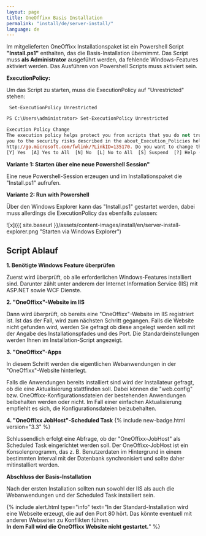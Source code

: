 ```yaml
---
layout: page
title: OneOffixx Basis Installation
permalink: "install/de/server-install/"
language: de
---
```


Im mitgelieferten OneOffixx Installationspaket ist ein Powershell Script __"Install.ps1"__ enthalten, das die Basis-Installation übernimmt. Das Script muss __als Administrator__ ausgeführt werden, da fehlende Windows-Features aktiviert werden. Das Ausführen von Powershell Scripts muss aktiviert sein. 

__ExecutionPolicy:__

Um das Script zu starten, muss die ExecutionPolicy auf "Unrestricted" stehen:

     Set-ExecutionPolicy Unrestricted

```ps
PS C:\Users\administrator> Set-ExecutionPolicy Unrestricted

Execution Policy Change
The execution policy helps protect you from scripts that you do not trust. Changing the execution policy might expose
you to the security risks described in the about_Execution_Policies help topic at
http://go.microsoft.com/fwlink/?LinkID=135170. Do you want to change the execution policy?
[Y] Yes  [A] Yes to All  [N] No  [L] No to All  [S] Suspend  [?] Help (default is "N"): y
```

__Variante 1: Starten über eine neue Powershell Session"__

Eine neue Powershell-Session erzeugen und im Installationspaket die "Install.ps1" aufrufen.

__Variante 2: Run with Powershell__

Über den Windows Explorer kann das "Install.ps1" gestartet werden, dabei muss allerdings die ExecutionPolicy das ebenfalls zulassen:

![x]({{ site.baseurl }}/assets/content-images/install/en/server-install-explorer.png "Starten via Windows Explorer")

## Script Ablauf

__1. Benötigte Windows Feature überprüfen__

Zuerst wird überprüft, ob alle erforderlichen Windows-Features installiert sind. Darunter zählt unter anderem der Internet Information Service (IIS) mit ASP.NET sowie WCF Dienste.

__2. "OneOffixx"-Website im IIS__

Dann wird überprüft, ob bereits eine "OneOffixx"-Website im IIS registriert ist. Ist das der Fall, wird zum nächsten Schritt gegangen. Falls die Website nicht gefunden wird, werden Sie gefragt ob diese angelegt werden soll mit der Angabe des Installationspfades und des Port. Die Standardeinstellungen werden Ihnen im Installation-Script angezeigt.

__3. "OneOffixx"-Apps__

In diesem Schritt werden die eigentlichen Webanwendungen in der "OneOffixx"-Website hinterlegt.

Falls die Anwendungen bereits installiert sind wird der Installateur gefragt, ob die eine Aktualisierung stattfinden soll. Dabei können die "web.config" bzw. OneOffixx-Konfigurationsdateien der bestehenden Anwendungen beibehalten werden oder nicht. Im Fall einer einfachen Aktualisierung empfiehlt es sich, die Konfigurationsdateien beizubehalten.

__4. "OneOffixx JobHost"-Scheduled Task__ {% include new-badge.html version="3.3" %} 

Schlussendlich erfolgt eine Abfrage, ob der "OneOffixx-JobHost" als Scheduled Task eingerichtet werden soll. Der OneOffixx-JobHost ist ein Konsolenprogramm, das z.&nbsp;B. Benutzerdaten im Hintergrund in einem bestimmten Interval mit der Datenbank synchronisiert und sollte daher mitinstalliert werden.

__Abschluss der Basis-Installation__

Nach der ersten Installation sollten nun sowohl der IIS als auch die Webanwendungen und der Scheduled Task installiert sein.

{% include alert.html type="info" text="In der Standard-Installation wird eine Webseite erzeugt, die auf den Port 80 hört. Das könnte eventuell mit anderen Webseiten zu Konflikten führen. <br/><b>In dem Fall wird die OneOffixx Website nicht gestartet.</b>" %}

